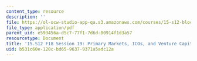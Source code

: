 ```yaml
---
content_type: resource
description: ''
file: https://ol-ocw-studio-app-qa.s3.amazonaws.com/courses/15-s12-blockchain-and-money-fall-2018/b531c60e120cbd6596379371a5adc12a_MIT15_S12F18_ses19.pdf
file_type: application/pdf
parent_uid: e593456a-d5c7-77f1-7d6d-00914f1d3a57
resourcetype: Document
title: '15.S12 F18 Session 19: Primary Markets, ICOs, and Venture Capital Part 1'
uid: b531c60e-120c-bd65-9637-9371a5adc12a
---
```

